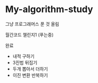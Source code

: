 # My-algorithm-study
그냥 프로그래머스 푼 것 올림


월간코드 챌린지1
(푸는중)

완료
- 내적 구하기
- 3진법 뒤집기
- 두개 뽑아서 더하기
- 이진 변환 반복하기
